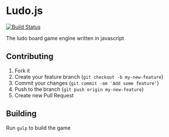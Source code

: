 # Ludo.js

[![Build Status](https://travis-ci.org/kenrick/ludo.js.svg?branch=master)](https://travis-ci.org/kenrick/ludo.js)

The ludo board game engine written in javascript


## Contributing

1. Fork it
2. Create your feature branch (`git checkout -b my-new-feature`)
3. Commit your changes (`git commit -am 'Add some feature'`)
4. Push to the branch (`git push origin my-new-feature`)
5. Create new Pull Request

## Building

Run `gulp` to build the game
